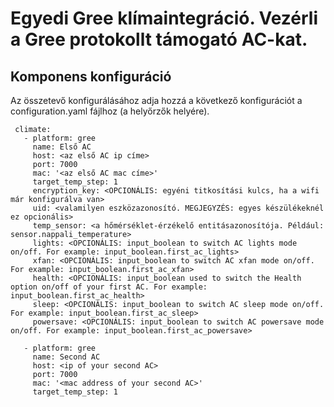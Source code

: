 # Egyedi Gree klímaintegráció. Vezérli a Gree protokollt támogató AC-kat.

## Komponens konfiguráció

Az összetevő konfigurálásához adja hozzá a következő konfigurációt a configuration.yaml fájlhoz (a helyőrzők helyére).

```
 climate:
   - platform: gree
     name: Első AC
     host: <az első AC ip címe>
     port: 7000
     mac: '<az első AC mac címe>'
     target_temp_step: 1
     encryption_key: <OPCIONÁLIS: egyéni titkosítási kulcs, ha a wifi már konfigurálva van>
     uid: <valamilyen eszközazonosító. MEGJEGYZÉS: egyes készülékeknél ez opcionális>
     temp_sensor: <a hőmérséklet-érzékelő entitásazonosítója. Például: sensor.nappali_temperature>
     lights: <OPCIONÁLIS: input_boolean to switch AC lights mode on/off. For example: input_boolean.first_ac_lights>
     xfan: <OPCIONÁLIS: input_boolean to switch AC xfan mode on/off. For example: input_boolean.first_ac_xfan>
     health: <OPCIONÁLIS: input_boolean used to switch the Health option on/off of your first AC. For example: input_boolean.first_ac_health>
     sleep: <OPCIONÁLIS: input_boolean to switch AC sleep mode on/off. For example: input_boolean.first_ac_sleep>
     powersave: <OPCIONÁLIS: input_boolean to switch AC powersave mode on/off. For example: input_boolean.first_ac_powersave>
   
   - platform: gree
     name: Second AC
     host: <ip of your second AC>
     port: 7000
     mac: '<mac address of your second AC>'
     target_temp_step: 1
```
